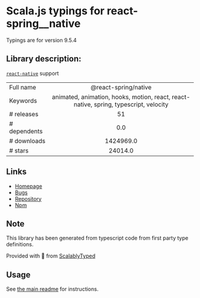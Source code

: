 
# Scala.js typings for react-spring__native

Typings are for version 9.5.4

## Library description:
[`react-native`](https://github.com/facebook/react-native) support

|                    |                 |
| ------------------ | :-------------: |
| Full name          | @react-spring/native |
| Keywords           | animated, animation, hooks, motion, react, react-native, spring, typescript, velocity |
| # releases         | 51 |
| # dependents       | 0.0 |
| # downloads        | 1424969.0 |
| # stars            | 24014.0 |

## Links
- [Homepage](https://github.com/pmndrs/react-spring#readme)
- [Bugs](https://github.com/pmndrs/react-spring/issues)
- [Repository](https://github.com/pmndrs/react-spring)
- [Npm](https://www.npmjs.com/package/%40react-spring%2Fnative)
    


## Note
This library has been generated from typescript code from first party type definitions.

Provided with :purple_heart: from [ScalablyTyped](https://github.com/oyvindberg/ScalablyTyped)

## Usage
See [the main readme](../../readme.md) for instructions.


